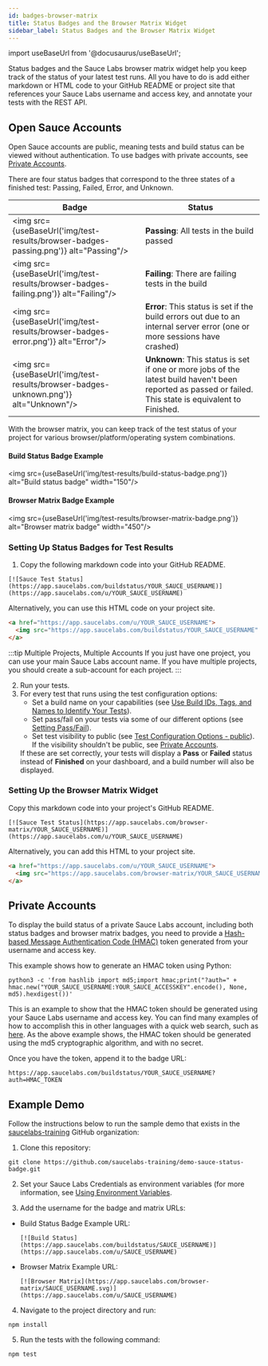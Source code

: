 ```yaml
---
id: badges-browser-matrix
title: Status Badges and the Browser Matrix Widget
sidebar_label: Status Badges and the Browser Matrix Widget
---
```


import useBaseUrl from '@docusaurus/useBaseUrl';

Status badges and the Sauce Labs browser matrix widget help you keep track of the status of your latest test runs. All you have to do is add either markdown or HTML code to your GitHub README or project site that references your Sauce Labs username and access key, and annotate your tests with the REST API.

## Open Sauce Accounts

Open Sauce accounts are public, meaning tests and build status can be viewed without authentication. To use badges with private accounts, see [Private Accounts](#private-accounts).

There are four status badges that correspond to the three states of a finished test: Passing, Failed, Error, and Unknown.

| Badge                                                                                | Status                                                                                                                                                   |
| ------------------------------------------------------------------------------------ | -------------------------------------------------------------------------------------------------------------------------------------------------------- |
| <img src={useBaseUrl('img/test-results/browser-badges-passing.png')} alt="Passing"/> | **Passing**: All tests in the build passed                                                                                                               |
| <img src={useBaseUrl('img/test-results/browser-badges-failing.png')} alt="Failing"/> | **Failing**: There are failing tests in the build                                                                                                        |
| <img src={useBaseUrl('img/test-results/browser-badges-error.png')} alt="Error"/>     | **Error**: This status is set if the build errors out due to an internal server error (one or more sessions have crashed)                                |
| <img src={useBaseUrl('img/test-results/browser-badges-unknown.png')} alt="Unknown"/> | **Unknown**: This status is set if one or more jobs of the latest build haven't been reported as passed or failed. This state is equivalent to Finished. |

With the browser matrix, you can keep track of the test status of your project for various browser/platform/operating system combinations.

#### Build Status Badge Example

<img src={useBaseUrl('img/test-results/build-status-badge.png')} alt="Build status badge" width="150"/>

#### Browser Matrix Badge Example

<img src={useBaseUrl('img/test-results/browser-matrix-badge.png')} alt="Browser matrix badge" width="450"/>

### Setting Up Status Badges for Test Results

1. Copy the following markdown code into your GitHub README.

```
[![Sauce Test Status](https://app.saucelabs.com/buildstatus/YOUR_SAUCE_USERNAME)](https://app.saucelabs.com/u/YOUR_SAUCE_USERNAME)
```

Alternatively, you can use this HTML code on your project site.

```html
<a href="https://app.saucelabs.com/u/YOUR_SAUCE_USERNAME">
  <img src="https://app.saucelabs.com/buildstatus/YOUR_SAUCE_USERNAME" alt="Sauce Test Status"/>
</a>
```

:::tip Multiple Projects, Multiple Accounts
If you just have one project, you can use your main Sauce Labs account name. If you have multiple projects, you should create a sub-account for each project.
:::

2. Run your tests.
3. For every test that runs using the test configuration options:<ul><li>Set a build name on your capabilities (see [Use Build IDs, Tags, and Names to Identify Your Tests](/basics/test-config-annotation/test-annotation/#use-build-ids-tags-and-names-to-identify-your-tests)).</li><li>Set pass/fail on your tests via some of our different options (see [Setting Pass/Fail](/basics/test-config-annotation/test-annotation/#setting-passfail)).</li><li>Set test visibility to public (see [Test Configuration Options - public](/dev/test-configuration-options/#public)). If the visibility shouldn't be public, see [Private Accounts](#private-accounts).</li></ul>
   If these are set correctly, your tests will display a **Pass** or **Failed** status instead of **Finished** on your dashboard, and a build number will also be displayed.

### Setting Up the Browser Matrix Widget

Copy this markdown code into your project's GitHub README.

```
[![Sauce Test Status](https://app.saucelabs.com/browser-matrix/YOUR_SAUCE_USERNAME)](https://app.saucelabs.com/u/YOUR_SAUCE_USERNAME)
```

Alternatively, you can add this HTML to your project site.

```html
<a href="https://app.saucelabs.com/u/YOUR_SAUCE_USERNAME">
  <img src="https://app.saucelabs.com/browser-matrix/YOUR_SAUCE_USERNAME" alt="Sauce Test Status"/>
</a>
```

## Private Accounts

To display the build status of a private Sauce Labs account, including both status badges and browser matrix badges, you need to provide a [Hash-based Message Authentication Code (HMAC)](https://en.wikipedia.org/wiki/Hash-based_message_authentication_code) token generated from your username and access key.

This example shows how to generate an HMAC token using Python:

```
python3 -c 'from hashlib import md5;import hmac;print("?auth=" + hmac.new("YOUR_SAUCE_USERNAME:YOUR_SAUCE_ACCESSKEY".encode(), None, md5).hexdigest())'
```

This is an example to show that the HMAC token should be generated using your Sauce Labs username and access key. You can find many examples of how to accomplish this in other languages with a quick web search, such as [here](https://github.com/danharper/hmac-examples). As the above example shows, the HMAC token should be generated using the md5 cryptographic algorithm, and with no secret.

Once you have the token, append it to the badge URL:

```
https://app.saucelabs.com/buildstatus/YOUR_SAUCE_USERNAME?auth=HMAC_TOKEN
```

## Example Demo

Follow the instructions below to run the sample demo that exists in the [saucelabs-training](https://github.com/saucelabs-training/demo-sauce-status-badge) GitHub organization:

1. Clone this repository:

```
git clone https://github.com/saucelabs-training/demo-sauce-status-badge.git
```

2. Set your Sauce Labs Credentials as environment variables (for more information, see [Using Environment Variables](/basics/environment-variables).

3. Add the username for the badge and matrix URLs:

- Build Status Badge Example URL:
  ```
  [![Build Status](https://app.saucelabs.com/buildstatus/SAUCE_USERNAME)](https://app.saucelabs.com/u/SAUCE_USERNAME)
  ```
- Browser Matrix Example URL:
  ```
  [![Browser Matrix](https://app.saucelabs.com/browser-matrix/SAUCE_USERNAME.svg)](https://app.saucelabs.com/u/SAUCE_USERNAME)
  ```

4. Navigate to the project directory and run:

```
npm install
```

5. Run the tests with the following command:

```
npm test
```
